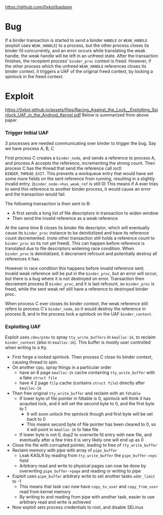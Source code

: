 https://github.com/0xkol/badspin
# Bug
If a binder transaction is started to send a binder `HANDLE` or `WEAK_HANDLE` (exploit uses `WEAK_HANDLE`) to a process, but the other process closes its binder fd concurrently, and an error occurs while translating the weak handle, the weak handle will be left in an unfreed state. After the transaction finishes, the recepient process' `binder_proc` context is freed. However, if the other process which the unfreed `WEAK_HANDLE` references closes its binder context, it triggers a UAF of the original freed context, by locking a spinlock in the freed context.

# Exploit
https://0xkol.github.io/assets/files/Racing_Against_the_Lock__Exploiting_Spinlock_UAF_in_the_Android_Kernel.pdf
Below is summarized from above paper

### Trigger Initial UAF
3 processes are needed communicating over binder to trigger the bug.
Say we have process A, B, C

First process C creates a `binder_node`, and sends a reference to process A, and process A accepts the reference, incrementing the strong count.
Then process C has the thread that send the reference call ioctl `BINDER_THREAD_EXIT`. This prevents a workqueue entry that would have set some more fields on the sent reference from running, resulting in a slightly invalid entry. (`binder_node->has_weak_ref` is still 0)
This means if A ever tries to send this reference to another binder process, it would cause an error and the transaction would fail.

The following transaction is then sent to B:
- A first sends a long list of file descriptors in transaction to widen window
- Then send the invalid reference as a weak reference

At the same time B closes its binder file descriptor, which will eventually cause its `binder_proc` instance to be deinitizlized and have its reference count decremented. (note other transaction still holds a reference count to `binder_proc` so its not yet freed).
This can happen before reference is translated due to file descriptors widening race condition.
When `binder_proc` is deinitialized, it decrament refcount and potentially destroy all references it has.

However in race condition this happens before invalid reference sent.
Invalid weak reference will be put in the `binder_proc`, but an error will occur, but there is a bug where it is not destroyed on error.
Transaction then decrament process B `binder_proc`, and it is last refcount, so `binder_proc` is freed, while the sent weak ref still have a reference to destroyed binder proc.

When process C ever closes its binder context, the weak reference still refers to process C's `binder_node`, so it would destroy the reference in process B, and in the process lock a spinlock on the UAF `binder_context`.

### Exploiting UAF
Exploit uses `/dev/ptmx` to spray `tty_write_buffers` in `kmalloc-1k`, to reclaim `binder_context` (also in `kmalloc-1k`). This buffer is mostly user controlled when writing to a tty.
- First forge a locked spinlock. Then process C close its binder context, causing thread to spin.
- On another cpu, spray things in a particular order
	- have an 8 page `kmalloc-1k` cache containing `tty_write_buffer` with a fake `struct file`
	- have 4 2 page `filp` cache (contains `struct file`) directly after `kmalloc-1k`
- Then free original `tty_write_buffer` and reclaim with an `fdtable`
	- If lower byte of file pointer in fdtable is 0, spinlock will think it has acquited lock, and it will set the second byte to 0, and the first byte to 1
		- It will soon unlock the spinlock though and first byte will be set back to 0
		- This means second byte of file pointer has been cleared to 0, so it will point in `kmalloc-1k` to fake file
	- If lower byte is not 0, dup2 to overwrite fd entry with new file, and eventually after a few tries it is very likely one will end up as 0
- Close the file with corrupted pointer, leading to free of `tty_write_buffer`
- Reclaim memory with pipe with array of `pipe_buffer`
	- Leak KASLR by reading from `tty_write_buffer` the `pipe_buffer->ops` field
	- Arbitrary read and write to physical pages can now be done by overwriting `pipe_buffer->page` and reading or writing to pipe
- Exploit uses `pipe_buffer` arbitrary write to set another tasks `addr_limit` to -1
	- This means that task can now have `copy_to_user` and `copy_from_user` read from kernel memory
	- By writing to and reading from pipe with another task, easier to use arbitrary read and write is achieved
- Now exploit sets process credentials to root, and disable SELinux